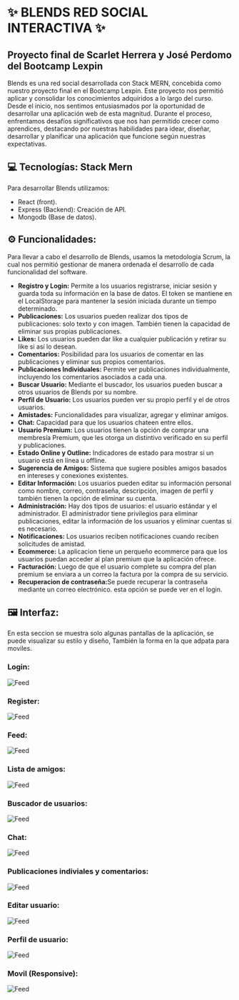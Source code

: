 <h1>✨ BLENDS RED SOCIAL INTERACTIVA ✨</h1>
<h2>Proyecto final de Scarlet Herrera y José Perdomo del Bootcamp Lexpin</h2>
Blends es una red social desarrollada con Stack MERN, concebida como nuestro proyecto final en el Bootcamp Lexpin. Este proyecto nos permitió aplicar y consolidar los conocimientos adquiridos a lo largo del curso. Desde el inicio, nos sentimos entusiasmados por la oportunidad de desarrollar una aplicación web de esta magnitud. Durante el proceso, enfrentamos desafíos significativos que nos han permitido crecer como aprendices, destacando por nuestras habilidades para idear, diseñar, desarrollar y planificar una aplicación que funcione según nuestras expectativas.

<h2> 💻 Tecnologías: Stack Mern</h2>
Para desarrollar Blends utilizamos: 
<ul>
  <li>React (front).</li>
  <li>Express (Backend): Creación de API.</li>
  <li>Mongodb (Base de datos).</li>
</ul>
<h2>⚙ Funcionalidades:</h2>

<p>Para llevar a cabo el desarrollo de Blends, usamos la metodología Scrum, la cual nos permitió gestionar de manera ordenada el desarrollo de cada funcionalidad del software.</p>

<ul>
  <li><strong>Registro y Login:</strong> Permite a los usuarios registrarse, iniciar sesión y guarda toda su información en la base de datos. El token se mantiene en el LocalStorage para mantener la sesión iniciada durante un tiempo determinado.</li>

  <li><strong>Publicaciones:</strong> Los usuarios pueden realizar dos tipos de publicaciones: solo texto y con imagen. También tienen la capacidad de eliminar sus propias publicaciones.</li>

  <li><strong>Likes:</strong> Los usuarios pueden dar like a cualquier publicación y retirar su like si así lo desean.</li>

  <li><strong>Comentarios:</strong> Posibilidad para los usuarios de comentar en las publicaciones y eliminar sus propios comentarios.</li>

  <li><strong>Publicaciones Individuales:</strong> Permite ver publicaciones individualmente, incluyendo los comentarios asociados a cada una.</li>

  <li><strong>Buscar Usuario:</strong> Mediante el buscador, los usuarios pueden buscar a otros usuarios de Blends por su nombre.</li>

  <li><strong>Perfil de Usuario:</strong> Los usuarios pueden ver su propio perfil y el de otros usuarios.</li>

  <li><strong>Amistades:</strong> Funcionalidades para visualizar, agregar y eliminar amigos.</li>

  <li><strong>Chat:</strong> Capacidad para que los usuarios chateen entre ellos.</li>

  <li><strong>Usuario Premium:</strong> Los usuarios tienen la opción de comprar una membresía Premium, que les otorga un distintivo verificado en su perfil y publicaciones.</li>

  <li><strong>Estado Online y Outline:</strong> Indicadores de estado para mostrar si un usuario está en línea u offline.</li>

  <li><strong>Sugerencia de Amigos:</strong> Sistema que sugiere posibles amigos basados en intereses y conexiones existentes.</li>

  <li><strong>Editar Información:</strong> Los usuarios pueden editar su información personal como nombre, correo, contraseña, descripción, imagen de perfil y también tienen la opción de eliminar su cuenta.</li>

  <li><strong>Administración:</strong> Hay dos tipos de usuarios: el usuario estándar y el administrador. El administrador tiene privilegios para eliminar publicaciones, editar la información de los usuarios y eliminar cuentas si es necesario.</li>

  <li><strong>Notificaciones:</strong> Los usuarios reciben notificaciones cuando reciben solicitudes de amistad.</li>
  <li><strong>Ecommerce:</strong> La aplicacion tiene un perqueño ecommerce para que los usuarios puedan acceder al plan premium que la aplicación ofrece.</li>
  <li><strong>Facturación:</strong> Luego de que el usuario complete su compra del plan premium se enviara a un correo la factura por la compra de su servicio.</li>
  <li><strong>Recuperacion de contraseña:</strong>Se puede recuperar la contraseña mediante un correo electrónico. esta opción se puede ver en el login.</li>
</ul>
<h2>🖼 Interfaz:</h2>
En esta seccion se muestra solo algunas pantallas de la aplicación, se puede visualizar su estilo y diseño, También la forma en la que adpata para moviles.
<h3>Login:</h3>
<img src="imagenes/login.PNG" alt="Feed">
<br>
<h3>Register:</h3>
<img src="imagenes/registro.PNG" alt="Feed">
<br>
<h3>Feed:</h3>
<img src="imagenes/Feed.PNG" alt="Feed">
<br>
<h3>Lista de amigos:</h3>
<img src="imagenes/amigo.PNG" alt="Feed">
<br>
<h3>Buscador de usuarios:</h3>
<img src="imagenes/Buscador.PNG" alt="Feed">
<br>
<h3>Chat:</h3>
<img src="imagenes/chat.PNG" alt="Feed">
<br>
<h3>Publicaciones indiviales y comentarios:</h3>
<img src="imagenes/comentarios.PNG" alt="Feed">
<br>
<h3>Editar usuario:</h3>
<img src="imagenes/editaruser.PNG" alt="Feed">
<br>
<h3>Perfil de usuario:</h3>
<img src="imagenes/perfil.PNG" alt="Feed">
<br>

<h3>Movil (Responsive):</h3>
<img src="imagenes/Movil.PNG" alt="Feed">






